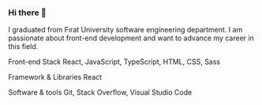 ### Hi there 👋

I graduated from Fırat University software engineering department. I am passionate about front-end development and want to advance my career in this field.

Front-end Stack
React, JavaScript, TypeScript, HTML, CSS, Sass

Framework & Libraries
React

Software & tools
Git, Stack Overflow, Visual Studio Code

<!--
**TalhaBaysal/TalhaBaysal** is a ✨ _special_ ✨ repository because its `README.md` (this file) appears on your GitHub profile.

Here are some ideas to get you started:

- 🔭 I’m currently working on ...
- 🌱 I’m currently learning ...
- 👯 I’m looking to collaborate on ...
- 🤔 I’m looking for help with ...
- 💬 Ask me about ...
- 📫 How to reach me: ...
- 😄 Pronouns: ...
- ⚡ Fun fact: ...
-->

